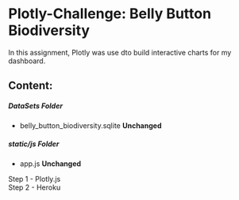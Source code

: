 # Plotly-Challenge: Belly Button Biodiversity<br>

In this assignment, Plotly was use dto build interactive charts for my dashboard.<br>

## Content:
##### DataSets Folder 
* belly_button_biodiversity.sqlite **Unchanged**
##### static/js Folder
* app.js **Unchanged**



Step 1 - Plotly.js<br>
Step 2 - Heroku<br>
